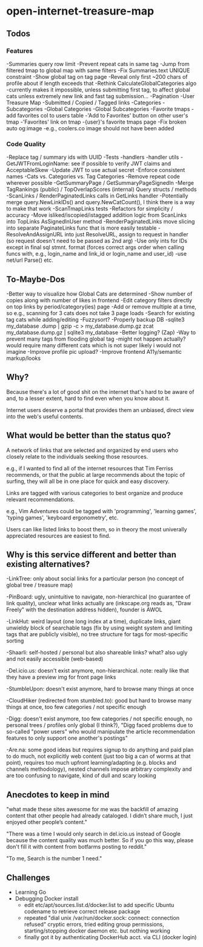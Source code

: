 # open-internet-treasure-map

## Todos

### Features

-Summaries query row limit
-Prevent repeat cats in same tag
-Jump from filtered tmap to global map with same filters
-Fix Summaries.text UNIQUE constraint
-Show global tag on tag page
-Reveal only first ~200 chars of profile about if length exceeds that
-Rethink CalculateGlobalCategories algo
    -currently makes it impossible, unless submitting first tag, to affect global cats unless extremely new link and fast tag submission...
-Pagination
    -User Treasure Map
        -Submitted / Copied / Tagged links
        -Categories
        -Subcategories
    -Global Categories
    -Global Subcategories
-Favorite tmaps
    -add favorites col to users table
    -'Add to Favorites' button on other user's tmap
    -'Favorites' link on tmap
    -{user}'s favorite tmaps page
-Fix broken auto og:image
    -e.g., coolers.co image should not have been added

### Code Quality

-Replace tag / summary ids with UUID
-Tests
    -handlers
    -handler utils
        -GetJWTFromLoginName: see if possible to verify JWT claims and AcceptableSkew
-Update JWT to use actual secret
-Enforce consistent names
    -Cats vs. Categories vs. Tag Categories
-Remove repeat code wherever possible
    -GetSummaryPage / GetSummaryPageSignedIn
    -Merge TagRankings (public) / TopOverlapScores (internal) Query structs / methods
    -ScanLinks / RenderPaginatedLinks calls in GetLinks handler
    -Potentially merge query.NewLinkIDs() and query.NewCatCount(), I think there is a way to make that work
    -ScanTmapLinks tests
-Refactors for simplicity / accuracy
    -Move isliked/iscopied/istagged addition logic from ScanLinks into TopLinks AsSignedInUser method
    -RenderPaginatedLinks move slicing into separate PaginateLinks func that is more easily testable
    -ResolveAndAssignURL into just ResolveURL, assign to request in handler (so request doesn't need to be passed as 2nd arg)
    -Use only ints for IDs except in final sql stmnt. format
        (forces correct args order when calling funcs with, e.g., login_name and link_id or login_name and user_id)
    -use net/url Parse() etc.
## To-Maybe-Dos

-Better way to visualize how Global Cats are determined
-Show number of copies along with number of likes in frontend
-Edit category filters directly on top links by period/category(ies) page
    -Add or remove multiple at a time, so e.g., scanning for 3 cats does not take 3 page loads
-Search for existing tag cats while adding/editing
    -Fuzzysort?
-Properly backup DB
    -sqlite3 my_database .dump | gzip -c > my_database.dump.gz
    zcat my_database.dump.gz | sqlite3 my_database
-Better logging?
    (Zap)
-Way to prevent many tags from flooding global tag
    -might not happen actually? would require many different cats which is not super likely i would not imagine
-Improve profile pic upload?
-Improve frontend A11y/semantic markup/looks

## Why?

Because there's a lot of good shit on the internet that's hard to be aware of and, to a lesser extent, hard to find even when you know about it.

Internet users deserve a portal that provides them an unbiased, direct view into the web's useful contents.

## What would be better than the status quo?

A network of links that are selected and organized by end users who closely relate to the individuals seeking those resources.

e.g., if I wanted to find all of the internet resources that Tim Ferriss recommends, or that the public at large recommends about the topic of surfing, they will all be in one place for quick and easy discovery.

Links are tagged with various categories to best organize and produce relevant recommendations.

e.g., Vim Adventures could be tagged with 'programming', 'learning games', 'typing games', 'keyboard ergonometry', etc.

Users can like listed links to boost them, so in theory the most univerally appreciated resources are easiest to find.

## Why is this service different and better than existing alternatives?

-LinkTree: only about social links for a particular person (no concept of global tree / treasure map)

-PinBoard: ugly, unintuitive to navigate, non-hierarchical (no guarantee of link quality), unclear what links actually are (inkscape.org reads as, "Draw Freely" with the destination address hidden), founder is AWOL

-LinkHut: weird layout (one long index at a time), duplicate links, giant unwieldy block of searchable tags (fix by using weight system and limiting tags that are publicly visible), no tree structure for tags for most-specific sorting

-Shaarli: self-hosted / personal but also shareable links? what? also ugly and not easily accessible (web-based)

-Del.icio.us: doesn't exist anymore, non-hierarchical. note: really like that they have a preview img for front page links

-StumbleUpon: doesn't exist anymore, hard to browse many things at once

-CloudHiker (redirected from stumbled.to): good but hard to browse many things at once, too few categories / not specific enough

-Digg: doesn't exist anymore, too few categories / not specific enough, no personal trees / profiles only global (I think?), "Digg faced problems due to so-called "power users" who would manipulate the article recommendation features to only support one another's postings"

-Are.na: some good ideas but requires signup to do anything and paid plan to do much, not explicitly web content (just too big a can of worms at that point), requires too much upfront learning/adapting (e.g. blocks and channels methodology), nested channels impose arbitrary complexity and are too confusing to navigate, kind of dull and scary looking

## Anecdotes to keep in mind

"what made these sites awesome for me was the backfill of amazing content that other people had already cataloged. I didn’t share much, I just enjoyed other people’s content."

"There was a time I would only search in del.icio.us instead of Google because the content quality was much better. So if you go this way, please don't fill it with content from botfarms posting to reddit."

"To me, Search is the number 1 need."

## Challenges

- Learning Go
- Debugging Docker install
    - edit etc/apt/sources.list.d/docker.list to add specific Ubuntu codename to retrieve correct release package
    - repeated "dial unix /var/run/docker.sock: connect: connection refused" cryptic errors, tried editing group permissions, starting/stopping docker daemon etc. but nothing working
    - finally got it by authenticating DockerHub acct. via CLI (docker login)